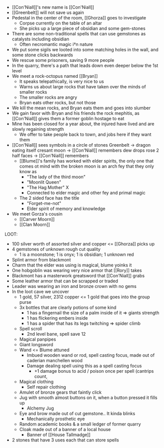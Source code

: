 - [[Con'Niall]]'s new name is [[Con'Niall]]
- [[Greenbelt]] will not save us again
- Pedestal in the center of the room, [[Ghorza]] goes to investigate
	- Corpse currently on the table of an altar
	- She picks up a large piece of obsidian and some gem-stones
- There are some non-traditional spells that can use gemstones as catalysts including obsidian
	- Often necromantic magic i†n nature
- We put some sigils we looted into some matching holes in the wall, and some stone clicks backwards
- We rescue some prisoners, saving 9 more people
- In the quarry, there's a path that leads down even deeper below the 1st level
- We meet a rock-octopus named [[Bryan]]
	- It speaks telepathically, is very nice to us
	- Warns us about large rocks that have taken over the minds of smaller rocks
	- The smaller rocks are angry
	- Bryan eats other rocks, but not those
- We kill the mean rocks, and Bryan eats them and goes into slumber
- We gain favor with Bryan and his friends the rock mephitis, as [[Con'Niall]] gives them a former goblin hostage to eat
- Mine has been closed for a year about, the injured have lived and are slowly regaining strength
	- We offer to take people back to town, and jobs here if they want them
- [[Con'Niall]] sees symbols in a circle of stones
	Greenbelt -> dragon eating itself
	cresant moon -> [[Con'Niall]] remembers
	dew drops
	rose
	2 half faces -> [[Con'Niall]] remembers
	- [[Blume]]'s family has worked with elder spirits, the only one that comes ot mind with the broken moon is an arch fey that they only know as
		- "The lady of the third moon"
		- "Moonlit Queen"
		- "The Hag Mother" X
		- Connected to elder magic and other fey and primal magic
	- The 2 sided face has the title
		- "Forget-me-not"
		- Elder spirit of memory and knowledge
- We meet Gorza's cousin
	- [[Carver Moorn]]
	- [[Clan Moorn]]

LOOT:
- 100 silver worth of assorted silver and copper <= [[Ghorza]] picks up
- 4 gemstones of unknown rough cut quality
	- 1 is a moonstone; 1 is onyx; 1 is obsidian; 1 unknown red
- Splint armor from blackmont
- Charm that the elder was using is magical, blume yoinks it
- One hobgoblin was wearing very nice armor that [[Rory]] takes
- Blackmont has a masterwork greatsword that [[Con'Niall]] grabs
- Some leather armor that can be scrapped or traded
- Leader was wearing an iron and bronze crown with no gems
- In the loot cave we uncover
	- 1 gold, 57 silver, 2312 copper <= 1 gold that goes into the group purse
	- 3x bottles that are clearly potions of some kind
		- 1 has a fingernail the size of a palm inside of it => giants strength
		- 1 has flickering embers inside
		- 1 has a spider that has its legs twitching => spider climb
	- Spell scroll
		- 2nd level bane, spell save 12
	- Magical panpipes
	- Giant longsword
	- Wand <= Blume attuned
		- Imbued wooden wand or rod, spell casting focus, made out of caderian manchellen wood
		- Damage dealing spell using this as a spell casting focus
			- +1 damage bonus to acid / poison once per spell (cantrips count, 
	- Magical clothing
		- Self repair clothing 
	- Amulet of bronze gears that faintly click
	- Jug with smooth almost buttons on it, when a button pressed it fills up
		- Alchemy Jug
	- Eye and brow made out of cut gemstone.. It kinda blinks
		- Mechanically prosthetic eye
	- Random academic books & a small ledger of former quarry 
	- Cloak made out of a banner of a local house
		- Banner of [[House Tallmadge]]
- 2 stones that have 3 uses each that can store spells
